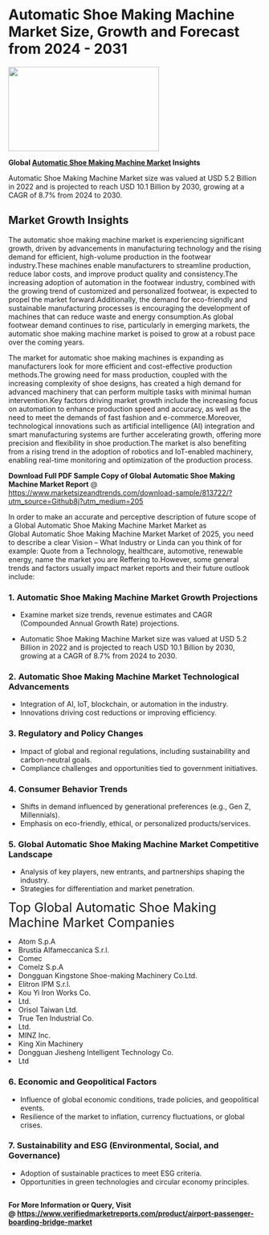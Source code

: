 <H1>Automatic Shoe Making Machine Market Size, Growth and Forecast from 2024 - 2031</H1><img class="aligncenter size-medium wp-image-584254" src="https://thirdeyenews.in/wp-content/uploads/2024/09/Global-Market-Research-300x168.jpeg" alt="" width="300" height="168" /><p><strong>Global&nbsp;<a href="https://www.marketsizeandtrends.com/download-sample/813722/?utm_source=Github8j?utm_medium=205">Automatic Shoe Making Machine Market</a> Insights</strong></p><p>Automatic Shoe Making Machine Market size was valued at USD 5.2 Billion in 2022 and is projected to reach USD 10.1 Billion by 2030, growing at a CAGR of 8.7% from 2024 to 2030.</p><p><h2>Market Growth Insights</h2> <p>The automatic shoe making machine market is experiencing significant growth, driven by advancements in manufacturing technology and the rising demand for efficient, high-volume production in the footwear industry.These machines enable manufacturers to streamline production, reduce labor costs, and improve product quality and consistency.The increasing adoption of automation in the footwear industry, combined with the growing trend of customized and personalized footwear, is expected to propel the market forward.Additionally, the demand for eco-friendly and sustainable manufacturing processes is encouraging the development of machines that can reduce waste and energy consumption.As global footwear demand continues to rise, particularly in emerging markets, the automatic shoe making machine market is poised to grow at a robust pace over the coming years.</p> <p>The market for automatic shoe making machines is expanding as manufacturers look for more efficient and cost-effective production methods.The growing need for mass production, coupled with the increasing complexity of shoe designs, has created a high demand for advanced machinery that can perform multiple tasks with minimal human intervention.Key factors driving market growth include the increasing focus on automation to enhance production speed and accuracy, as well as the need to meet the demands of fast fashion and e-commerce.Moreover, technological innovations such as artificial intelligence (AI) integration and smart manufacturing systems are further accelerating growth, offering more precision and flexibility in shoe production.The market is also benefiting from a rising trend in the adoption of robotics and IoT-enabled machinery, enabling real-time monitoring and optimization of the production process.</p> <p><span class=""><strong>Download Full PDF Sample Copy of Global Automatic Shoe Making Machine Market Report</strong> @ <a href="https://www.marketsizeandtrends.com/download-sample/813722/?utm_source=Github8j?utm_medium=205" target="_blank">https://www.marketsizeandtrends.com/download-sample/813722/?utm_source=Github8j?utm_medium=205</a></span></p><p>In order to make an accurate and perceptive description of future scope of a Global&nbsp;Automatic Shoe Making Machine Market Market as Global&nbsp;Automatic Shoe Making Machine Market Market of 2025, you need to describe a clear Vision &ndash; What Industry or Linda can you think of for example: Quote from a Technology, healthcare, automotive, renewable energy, name the market you are Reffering to.However, some general trends and factors usually impact market reports and their future outlook include:</p><h3>1.&nbsp;<strong>Automatic Shoe Making Machine Market Growth Projections</strong></h3><ul><li>Examine market size trends, revenue estimates and CAGR (Compounded Annual Growth Rate) projections.</li><li><p>Automatic Shoe Making Machine Market size was valued at USD 5.2 Billion in 2022 and is projected to reach USD 10.1 Billion by 2030, growing at a CAGR of 8.7% from 2024 to 2030.</p></li></ul><h3>2.&nbsp;<strong>Automatic Shoe Making Machine Market Technological Advancements</strong></h3><ul><li>Integration of AI, IoT, blockchain, or automation in the industry.</li><li>Innovations driving cost reductions or improving efficiency.</li></ul><h3>3.&nbsp;<strong>Regulatory and Policy Changes</strong></h3><ul><li>Impact of global and regional regulations, including sustainability and carbon-neutral goals.</li><li>Compliance challenges and opportunities tied to government initiatives.</li></ul><h3>4.&nbsp;<strong>Consumer Behavior Trends</strong></h3><ul><li>Shifts in demand influenced by generational preferences (e.g., Gen Z, Millennials).</li><li>Emphasis on eco-friendly, ethical, or personalized products/services.</li></ul><h3>5.&nbsp;<strong>Global Automatic Shoe Making Machine Market Competitive Landscape</strong></h3><ul><li>Analysis of key players, new entrants, and partnerships shaping the industry.</li><li>Strategies for differentiation and market penetration.</li></ul><p data-pm-slice="1 1 []"><span style="color: inherit; font-family: inherit; font-size: 25px;">Top Global Automatic Shoe Making Machine Market Companies</span></p><div class="" data-test-id=""><p><li>Atom S.p.A</li><li> Brustia Alfameccanica S.r.l.</li><li> Comec</li><li> Comelz S.p.A</li><li> Dongguan Kingstone Shoe-making Machinery Co.Ltd.</li><li> Elitron IPM S.r.l.</li><li> Kou Yi Iron Works Co.</li><li> Ltd.</li><li> Orisol Taiwan Ltd.</li><li> True Ten Industrial Co.</li><li> Ltd.</li><li> MINZ Inc.</li><li> King Xin Machinery</li><li> Dongguan Jiesheng Intelligent Technology Co.</li><li> Ltd</li></p></div><h3>6.&nbsp;<strong>Economic and Geopolitical Factors</strong></h3><ul><li>Influence of global economic conditions, trade policies, and geopolitical events.</li><li>Resilience of the market to inflation, currency fluctuations, or global crises.</li></ul><h3>7.&nbsp;<strong>Sustainability and ESG (Environmental, Social, and Governance)</strong></h3><ul><li>Adoption of sustainable practices to meet ESG criteria.</li><li>Opportunities in green technologies and circular economy principles.</li></ul><h2><strong style="font-size: 14px;">For More Information or Query, Visit @&nbsp;</strong><a style="background-color: #ffffff; font-size: 14px;" href="https://www.marketsizeandtrends.com/report/automatic-shoe-making-machine-market/" target="_blank">https://www.verifiedmarketreports.com/product/airport-passenger-boarding-bridge-market</a></h2>